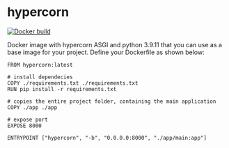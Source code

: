 # hypercorn

[![Docker build](https://img.shields.io/docker/automated/fundanie/hypercorn)](https://hub.docker.com/r/fundanie/hypercorn)


Docker image with hypercorn ASGI and python 3.9.11 that you can use as a base image for your project. Define your Dockerfile as shown below:

    FROM hypercorn:latest
    
    # install dependecies
    COPY ./requirements.txt ./requirements.txt
    RUN pip install -r requirements.txt

    # copies the entire project folder, containing the main application
    COPY ./app ./app

    # expose port
    EXPOSE 8000

    ENTRYPOINT ["hypercorn", "-b", "0.0.0.0:8000", "./app/main:app"]
